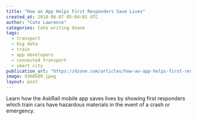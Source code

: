 ```yaml
---
title: "How an App Helps First Responders Save Lives"
created_at: 2018-06-07 05:04:01 UTC
author: "Cate Lawrence"
categories: Cate writing dzone
tags: 
  - transport
  - big data
  - train
  - app developers
  - connected transport
  - smart city
publication_url: "https://dzone.com/articles/how-an-app-helps-first-responders-save-lives"
image: 9368509.jpeg
layout: post
---
```

Learn how the AskRail mobile app saves lives by showing first responders which train cars have hazardous materials in the event of a crash or emergency.

